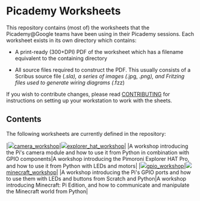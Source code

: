 # Picademy Worksheets

This repository contains (most of) the worksheets that the Picademy@Google
teams have been using in their Picademy sessions. Each worksheet exists in its
own directory which contains:

* A print-ready (300+DPI) PDF of the worksheet which has a filename equivalent
  to the containing directory

* All source files required to construct the PDF. This usually consists of a
  Scribus source file (*.sla), a series of images (*.jpg, *.png), and Fritzing
  files used to generate wiring diagrams (*.fzz)

If you wish to contribute changes, please read [CONTRIBUTING][] for
instructions on setting up your workstation to work with the sheets.

## Contents

The following worksheets are currently defined in the repository:

|![][camera_thumb][camera_workshop][]|![][explorer_hat_thumb][explorer_hat_workshop][]|
|A workshop introducing the Pi's camera module and how to use it from Python in combination with GPIO components|A workshop introducing the Pimoroni Explorer HAT Pro, and how to use it from Python with LEDs and motors|
|![][gpio_thumb][gpio_workshop][]|![][minecraft_thumb][minecraft_workshop][]|
|A workshop introducing the Pi's GPIO ports and how to use them with LEDs and buttons from Scratch and Python|A workshop introducing Minecraft: Pi Edition, and how to communicate and manipulate the Minecraft world from Python|


[CONTRIBUTING]:          CONTRIBUTING.md

[camera_workshop]:       camera_workshop/camera_workshop.pdf
[explorer_hat_workshop]: explorer_hat_workshop/explorer_hat_workshop.pdf
[gpio_workshop]:         gpio_workshop/gpio_workshop.pdf
[minecraft_workshop]:    minecraft_workshop/minecraft_workshop.pdf

[camera_thumb]:          camera_workshop/thumbnail.png
[explorer_hat_thumb]:    explorer_hat_thumb/thumbnail.png
[gpio_thumb]:            gpio_workshop/thumbnail.png
[minecraft_thumb]:       minecraft_workshop/thumbnail.png
